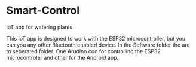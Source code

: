 # Smart-Control
IoT app for watering plants

This IoT app is designed to work with the ESP32 microcontroller, but you can you any other Bluetooth enabled device. 
In the Software folder the are to seperated folder. One Arudino cod for controlling the ESP32 microcontroler and other for the Android app.
